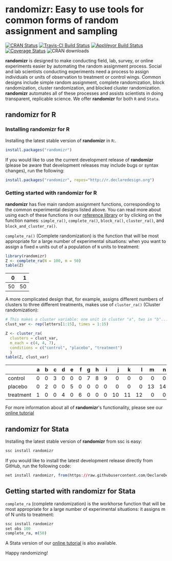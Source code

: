 
randomizr: Easy to use tools for common forms of random assignment and sampling
===============================================================================

[![CRAN Status](http://www.r-pkg.org/badges/version/randomizr)](https://cran.r-project.org/package=randomizr) [![Travis-CI Build Status](https://travis-ci.org/DeclareDesign/randomizr.svg?branch=master)](https://travis-ci.org/DeclareDesign/randomizr) [![AppVeyor Build Status](https://ci.appveyor.com/api/projects/status/github/DeclareDesign/randomizr?branch=master&svg=true)](https://ci.appveyor.com/project/DeclareDesign/randomizr) [![Coverage Status](https://coveralls.io/repos/github/DeclareDesign/randomizr/badge.svg?branch=master)](https://coveralls.io/github/DeclareDesign/randomizr?branch=master) ![CRAN downloads](http://cranlogs.r-pkg.org/badges/grand-total/randomizr)

**randomizr** is designed to make conducting field, lab, survey, or online experiments easier by automating the random assignment process. Social and lab scientists conducting experiments need a process to assign individuals or units of observation to treatment or control wings. Common designs include simple random assignment, complete randomization, block randomization, cluster randomization, and blocked cluster randomization. **randomizr** automates all of these processes and assists scientists in doing transparent, replicable science. We offer **randomizr** for both `R` and `Stata`.

randomizr for R
---------------

### Installing randomizr for R

Installing the latest stable version of **randomizr** in `R`:.

``` r
install.packages("randomizr")
```

If you would like to use the current development release of **randomizr** (please be aware that development releases may include bugs or syntax changes), run the following:

``` r
install.packages("randomizr", repos="http://r.declaredesign.org")
```

### Getting started with randomizr for R

**randomizr** has five main random assignment functions, corresponding to the common experimental designs listed above. You can read more about using each of these functions in our [reference library](http://randomizr.declaredesign.org/reference/index.html) or by clicking on the function names: `simple_ra()`, `complete_ra()`, `block_ra()`, `cluster_ra()`, and `block_and_cluster_ra()`.

`complete_ra()` (Complete randomization) is the function that will be most appropriate for a large number of experimental situations: when you want to assign a fixed `m` units out of a population of `N` units to treatment:

``` r
library(randomizr)
Z <- complete_ra(N = 100, m = 50)
table(Z)
```

|    0|    1|
|----:|----:|
|   50|   50|

A more complicated design that, for example, assigns different numbers of clusters to three different treatments, makes use of `cluster_ra()` (Cluster randomization):

``` r
# This makes a cluster variable: one unit in cluster "a", two in "b"...
clust_var <- rep(letters[1:15], times = 1:15)

Z <- cluster_ra(
  clusters = clust_var,
  m_each = c(4, 4, 7),
  conditions = c("control", "placebo", "treatment")
  )
table(Z, clust_var)
```

|           |    a|    b|    c|    d|    e|    f|    g|    h|    i|    j|    k|    l|    m|    n|    o|
|-----------|----:|----:|----:|----:|----:|----:|----:|----:|----:|----:|----:|----:|----:|----:|----:|
| control   |    0|    0|    3|    0|    0|    0|    7|    8|    9|    0|    0|    0|    0|    0|    0|
| placebo   |    0|    2|    0|    0|    5|    0|    0|    0|    0|    0|    0|    0|   13|   14|    0|
| treatment |    1|    0|    0|    4|    0|    6|    0|    0|    0|   10|   11|   12|    0|    0|   15|

For more information about all of **randomizr**'s functionality, please see our [online tutorial](http://randomizr.declaredesign.org/articles/randomizr_vignette.html)

randomizr for Stata
-------------------

Installing the latest stable version of **randomizr** from ssc is easy:

``` r
ssc install randomizr
```

If you would like to install the latest development release directly from GitHub, run the following code:

``` r
net install randomizr, from(https://raw.githubusercontent.com/DeclareDesign/strandomizr/master/) replace
```

Getting started with randomizr for Stata
----------------------------------------

`complete_ra` (complete randomization) is the workhorse function that will be most appropriate for a large number of experimental situations: it assigns m of N units to treatment:

``` r
ssc install randomizr
set obs 100
complete_ra, m(50)
```

A Stata version of our [online tutorial](http://randomizr.declaredesign.org/articles/srandomizr_vignette.html) is also available.

Happy randomizing!

